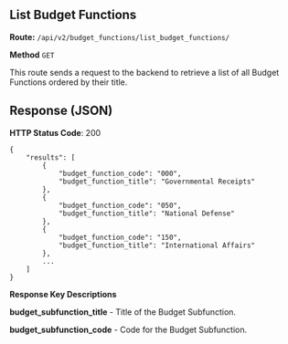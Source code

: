 ## List Budget Functions
**Route:** `/api/v2/budget_functions/list_budget_functions/`

**Method** `GET`

This route sends a request to the backend to retrieve a list of all Budget Functions ordered by their title.


## Response (JSON)

**HTTP Status Code**: 200

```
{
    "results": [
        {
            "budget_function_code": "000",
            "budget_function_title": "Governmental Receipts"
        },
        {
            "budget_function_code": "050",
            "budget_function_title": "National Defense"
        },
        {
            "budget_function_code": "150",
            "budget_function_title": "International Affairs"
        },
        ...
    ]
}

```

**Response Key Descriptions**

**budget_subfunction_title** - Title of the Budget Subfunction.

**budget_subfunction_code** - Code for the Budget Subfunction.

